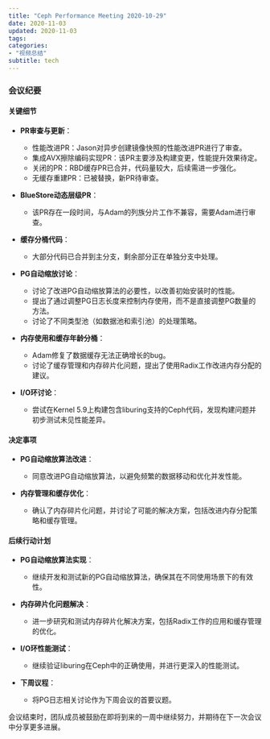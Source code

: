 ```yaml
---
title: "Ceph Performance Meeting 2020-10-29"
date: 2020-11-03
updated: 2020-11-03
tags:
categories:
- "视频总结"
subtitle: tech
---
```



### 会议纪要

#### 关键细节
- **PR审查与更新**：
  - 性能改进PR：Jason对异步创建镜像快照的性能改进PR进行了审查。
  - 集成AVX擦除编码实现PR：该PR主要涉及构建变更，性能提升效果待定。
  - 关闭的PR：RBD缓存PR已合并，代码量较大，后续需进一步强化。
  - 无缓存重建PR：已被替换，新PR待审查。

- **BlueStore动态层级PR**：
  - 该PR存在一段时间，与Adam的列族分片工作不兼容，需要Adam进行审查。

- **缓存分桶代码**：
  - 大部分代码已合并到主分支，剩余部分正在单独分支中处理。

- **PG自动缩放讨论**：
  - 讨论了改进PG自动缩放算法的必要性，以改善初始安装时的性能。
  - 提出了通过调整PG日志长度来控制内存使用，而不是直接调整PG数量的方法。
  - 讨论了不同类型池（如数据池和索引池）的处理策略。

- **内存使用和缓存年龄分桶**：
  - Adam修复了数据缓存无法正确增长的bug。
  - 讨论了缓存管理和内存碎片化问题，提出了使用Radix工作改进内存分配的建议。

- **I/O环讨论**：
  - 尝试在Kernel 5.9上构建包含liburing支持的Ceph代码，发现构建问题并初步测试未见性能差异。

#### 决定事项
- **PG自动缩放算法改进**：
  - 同意改进PG自动缩放算法，以避免频繁的数据移动和优化并发性能。

- **内存管理和缓存优化**：
  - 确认了内存碎片化问题，并讨论了可能的解决方案，包括改进内存分配策略和缓存管理。

#### 后续行动计划
- **PG自动缩放算法实现**：
  - 继续开发和测试新的PG自动缩放算法，确保其在不同使用场景下的有效性。

- **内存碎片化问题解决**：
  - 进一步研究和测试内存碎片化解决方案，包括Radix工作的应用和缓存管理的优化。

- **I/O环性能测试**：
  - 继续验证liburing在Ceph中的正确使用，并进行更深入的性能测试。

- **下周议程**：
  - 将PG日志相关讨论作为下周会议的首要议题。

会议结束时，团队成员被鼓励在即将到来的一周中继续努力，并期待在下一次会议中分享更多进展。